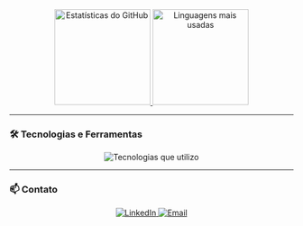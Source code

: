 <div align="center">
  <a href="https://github.com/wanessasfernandes">
    <img height="170em" src="https://github-readme-stats.vercel.app/api?username=wanessasfernandes&show_icons=true&theme=transparent&title_color=FFFFFF&text_color=FFFFFF&icon_color=FFFFFF&bg_color=0D1017&hide_border=true&include_all_commits=true" alt="Estatísticas do GitHub">
    <img height="170em" src="https://github-readme-stats.vercel.app/api/top-langs/?username=wanessasfernandes&layout=compact&theme=transparent&title_color=FFFFFF&text_color=FFFFFF&icon_color=FFFFFF&bg_color=0D1017&hide_border=true&count_private=true&langs_count=10&hide=html,css" alt="Linguagens mais usadas">
  </a>
</div>

---

### 🛠️ **Tecnologias e Ferramentas**
<p align="center">
  <img src="https://skillicons.dev/icons?i=c,python,javascript,react,git,github,vscode,tensorflow" alt="Tecnologias que utilizo" />
</p>

---

### 📫 **Contato**
<p align="center">
  <a href="https://www.linkedin.com/in/wanessadsfernandes/">
    <img src="https://img.shields.io/badge/LinkedIn-Wanessa%20Fernandes-0A66C2?style=for-the-badge&logo=linkedin&logoColor=white" alt="LinkedIn">
  </a>
  <a href="mailto:wanessadesouzafernandesvr@gmail.com">
    <img src="https://img.shields.io/badge/Email-wanessadesouzafernandesvr%40gmail.com-D14836?style=for-the-badge&logo=gmail&logoColor=white" alt="Email">
  </a>
</p>
